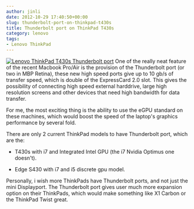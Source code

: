 ```yaml
---
author: jinli
date: 2012-10-29 17:40:50+00:00
slug: thunderbolt-port-on-thinkpad-t430s
title: Thunderbolt port on ThinkPad T430s
category: lenovo
tags:
- Lenovo ThinkPad
---
```

[![Lenovo ThinkPad T430s Thunderbolt port](http://farm9.staticflickr.com/8184/8150862037_5ffdcc8c4b_z.jpg)](http://www.flickr.com/photos/60081959@N04/8150862037/)
One of the really neat feature of the recent Macbook Pro/Air is the provision of the Thunderbolt port (or two in MBP Retina), these new high speed ports give up to 10 gb/s of transfer speed, which is double of the ExpressCard 2.0 slot. This gives the possibility of connecting high speed external harddrive, large high resolution screens and other devices that need high bandwidth for data transfer.

For me, the most exciting thing is the ability to use the eGPU standard on these machines, which would boost the speed of the laptop's graphics performance by several fold.

There are only 2 current ThinkPad models to have Thunderbolt port, which are the:



  * T430s with i7 and Integrated Intel GPU (the i7 Nvidia Optimus one doesn't).

  * Edge S430 with i7 and i5 discrete gpu model.


Personally, i wish more ThinkPads have Thunderbolt ports, and not just the mini Displayport. The Thunderbolt port gives user much more expansion option on their ThinkPads, which would make something like X1 Carbon or the ThinkPad Twist great.
